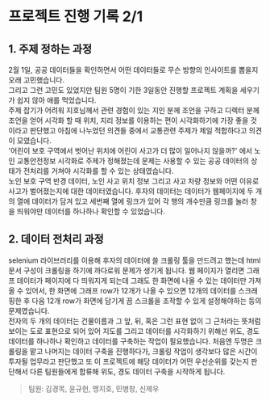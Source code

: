 # 프로젝트 진행 기록 2/1
## 1. 주제 정하는 과정
2월 1일, 공공 데이터들을 확인하면서 어떤 데이터들로 무슨 방향의 인사이트를 뽑을지 오래 고민했습니다.  
그리고 그런 고민도 있었지만 팀원 5명이 기한 3일동안 진행할 프로젝트 계획을 세우기가 쉽지 않아 애를 먹었습니다.   
주제 잡기가 어려워 지호님께서 관련 경험이 있는 지인 분께 조언을 구하고 디렉터 분께 조언을 얻어 시각화 할 때 위치, 지리 정보를 이용하는 편이 시각화하기에 가장 좋을 것이라고 판단했고 아침에 나누었던 의견들 중에서 교통관련 주제가 제일 적합하다고 의견이 모였습니다.   
'어린이 보호 구역에서 벗어난 위치에 어린이 사고가 더 많이 일어나지 않을까?' 에서 노인 교통안전정보 시각화로 주제가 정해졌는데 문제는 사용할 수 있는 공공 데이터의 상태가 전처리를 거쳐야 시각화를 할 수 있는 상태였습니다.  
노인 보호 구역 반경 데이터, 노인 사고 위치 정보 그리고 사고 차량 정보와 어떤 이유로 사고가 벌어졌는지에 대한 데이터였습니다. 후자의 데이터는 데이터가 웹페이지에 두 개의 열에 데이터가 담겨 있고 세번째 열에 링크가 있어 각 행의 개수만큼 링크를 눌러 창을 띄워야만 데이터를 하나하나 확인할 수 있었습니다.  
## 2. 데이터 전처리 과정
selenium 라이브러리를 이용해 후자의 데이터에 쓸 크롤링 툴을 만드려고 했는데 html 문서 구성이 크롤링을 하기에 까다로워 문제가 생기게 됩니다. 웹 페이지가 열리면 그래프 데이터가 페이지에 다 띄워지게 되는데 그래도 한 화면에 나올 수 있는 데이터만 가져올 수 있어서, 한 화면에 그래프 row가 12개가 나올 수 있으면 12개의 데이터를 스크래핑한 후 다음 12개 row가 화면에 담기게 끔 스크롤을 조작할 수 있게 설정해야하는 등의 문제였습니다.  
전자의 두 개의 데이터는 건물이름과 그 앞, 뒤, 혹은 그런 표현 없이 그 근처라는 뜻처럼 보이는 도로 표현으로 되어 있어 지도를 그리고 데이터를 시각화하기 위해선 위도, 경도 데이터를 하나하나 확인하고 데이터를 구축하는 작업이 필요했습니다. 
처음엔 두명은 크롤링을 맡고 나머지는 데이터 구축을 진행하다가, 크롤링 작업이 생각보다 많은 시간이 투자될 업무라고 판단했고 또 이 프로젝트에 해당 데이터가 어떤 우선순위를 갖는지 판단해서 다른 팀원들에게 합류해 위도, 경도 데이터 구축을 시작하게 됩니다.  

> 팀원: 김경목, 윤규헌, 맹지호, 민병창, 신제우